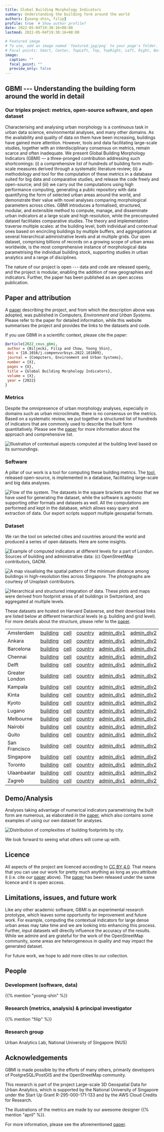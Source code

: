 ```yaml
---
title: Global Building Morphology Indicators
summary: Understanding the building form around the world
authors: [yoong-shin, filip]
profile: true  # Show author profile?
date: 2022-05-04T19:30:16+08:00
lastmod: 2022-05-04T19:30:16+08:00

# Featured image
# To use, add an image named `featured.jpg/png` to your page's folder.
# Focal points: Smart, Center, TopLeft, Top, TopRight, Left, Right, BottomLeft, Bottom, BottomRight.
image:
  caption: ""
  focal_point: ""
  preview_only: false
---
```


## GBMI --- Understanding the building form around the world in detail

### Our triplex project: metrics, open-source software, and open dataset

Characterising and analysing urban morphology is a continuous task in urban data science, environmental analyses, and many other domains. As the availability and quality of data on them have been increasing, buildings have gained more attention. However, tools and data facilitating large-scale studies, together with an interdisciplinary consensus on metrics, remain scarce and often inadequate. We present Global Building Morphology Indicators (GBMI) — a three-pronged contribution addressing such shortcomings: (i) a comprehensive list of hundreds of building form multi-scale measures derived through a systematic literature review; (ii) a methodology and tool for the computation of these metrics in a database suited for big data and comparative studies, and release the code freely and open-source; and (iii) we carry out the computations using high performance computing, generating a public repository with data quantifying the form of selected urban areas around the world, and demonstrate their value with novel analyses comparing morphological parameters across cities. GBMI introduces a formalised, structured, modular, and extensible method to compute, manage, and disseminate urban indicators at a large scale and high resolution, while the precomputed dataset facilitates comparative studies. The theory and implementation traverse multiple scales: at the building level, both individual and contextual ones based on encircling buildings by multiple buffers, and aggregations at several hierarchical administrative levels and at multiple grids. Our open dataset, comprising billions of records on a growing scope of urban areas worldwide, is the most comprehensive instance of morphological data parametrising the individual building stock, supporting studies in urban analytics and a range of disciplines.

The nature of our project is open --- data and code are released openly, and the project is modular, enabling the addition of new geographies and indicators.
Further, the paper has been published as an open access publication.

## Paper and attribution

A [paper](https://doi.org/10.1016/j.compenvurbsys.2022.101809) describing the project, and from which the description above was adopted, was published in _Computers, Environment and Urban Systems_.
Please refer to the paper for detailed information, while this website summarises the project and provides the links to the datasets and code.

If you use GBMI in a scientific context, please cite the paper:

```bibtex
@article{2022_ceus_gbmi,
 author = {Biljecki, Filip and Chow, Yoong Shin},
 doi = {10.1016/j.compenvurbsys.2022.101809},
 journal = {Computers, Environment and Urban Systems},
 number = {X},
 pages = {X},
 title = {Global Building Morphology Indicators},
 volume = {X},
 year = {2022}
}
```


### Metrics

Despite the omnipresence of urban morphology analyses, especially in domains such as urban microclimate, there is no consensus on the metrics. 
Based on a systematic review, we put together a structured list of hundreds of indicators that are commonly used to describe the built form quantitatively. 
Please see the [paper](https://doi.org/10.1016/j.compenvurbsys.2022.101809) for more information about the approach and comprehensive list.

![](buffer-horizontal.png "Illustration of contextual aspects computed at the building level based on its surroundings.")

### Software

A pillar of our work is a tool for computing these building metrics.
The [tool](https://github.com/ualsg/global-building-morphology-indicators), released open-source, is implemented in a database, facilitating large-scale and big data analyses.

![](flow.png "Flow of the system. The datasets in the square brackets are those that we have used for generating the dataset, while the software is agnostic supporting other formats and datasets as well. All the computations are performed and kept in the database, which allows easy query and extraction of data. Our export scripts support multiple geospatial formats.")

### Dataset

We ran the tool on selected cities and countries around the world and produced a series of open datasets.
Here are some insights.

![](london.png "Example of computed indicators at different levels for a part of London. Sources of building and administrative data: (c) OpenStreetMap contributors, GADM.")


![](Singapore.png "A map visualising the spatial pattern of the minimum distance among buildings in high-resolution tiles across Singapore. The photographs are courtesy of Unsplash contributors.")


![](switzerland.png "Hierarchical and structured integration of data. These plots and maps were derived from footprint areas of all buildings in Switzerland, and aggregated at multiple levels.")

These datasets are hosted on Harvard Dataverse, and their download links are listed below at different hierarchical levels (e.g. building and grid level).
For more details about the structure, please refer to the [paper](https://doi.org/10.1016/j.compenvurbsys.2022.101809).

|                 |          |      |         |             |             |             |             |             |
|-----------------|----------|------|---------|-------------|-------------|-------------|-------------|-------------|
| Amsterdam       | [building]() | [cell]() | [country]() | [admin\_div1]() | [admin\_div2]() | [admin\_div3]() | [admin\_div4]() | [admin\_div5]() |
| Ankara          | [building]() | [cell]() | [country]() | [admin\_div1]() | [admin\_div2]() | [admin\_div3]() | [admin\_div4]() | [admin\_div5]() |
| Barcelona       | [building]() | [cell]() | [country]() | [admin\_div1]() | [admin\_div2]() | [admin\_div3]() | [admin\_div4]() | [admin\_div5]() |
| Chennai         | [building]() | [cell]() | [country]() | [admin\_div1]() | [admin\_div2]() | [admin\_div3]() | [admin\_div4]() | [admin\_div5]() |
| Delft           | [building]() | [cell]() | [country]() | [admin\_div1]() | [admin\_div2]() | [admin\_div3]() | [admin\_div4]() | [admin\_div5]() |
| Greater London | [building]() | [cell]() | [country]() | [admin\_div1]() | [admin\_div2]() | [admin\_div3]() | [admin\_div4]() | [admin\_div5]() |
| Kampala         | [building]() | [cell]() | [country]() | [admin\_div1]() | [admin\_div2]() | [admin\_div3]() | [admin\_div4]() | [admin\_div5]() |
| Kinta           | [building]() | [cell]() | [country]() | [admin\_div1]() | [admin\_div2]() | [admin\_div3]() | [admin\_div4]() | [admin\_div5]() |
| Kyoto           | [building]() | [cell]() | [country]() | [admin\_div1]() | [admin\_div2]() | [admin\_div3]() | [admin\_div4]() | [admin\_div5]() |
| Lugano          | [building]() | [cell]() | [country]() | [admin\_div1]() | [admin\_div2]() | [admin\_div3]() | [admin\_div4]() | [admin\_div5]() |
| Melbourne       | [building]() | [cell]() | [country]() | [admin\_div1]() | [admin\_div2]() | [admin\_div3]() | [admin\_div4]() | [admin\_div5]() |
| Nairobi         | [building]() | [cell]() | [country]() | [admin\_div1]() | [admin\_div2]() | [admin\_div3]() | [admin\_div4]() | [admin\_div5]() |
| Quito           | [building]() | [cell]() | [country]() | [admin\_div1]() | [admin\_div2]() | [admin\_div3]() | [admin\_div4]() | [admin\_div5]() |
| San Francisco  | [building]() | [cell]() | [country]() | [admin\_div1]() | [admin\_div2]() | [admin\_div3]() | [admin\_div4]() | [admin\_div5]() |
| Singapore       | [building]() | [cell]() | [country]() | [admin\_div1]() | [admin\_div2]() | [admin\_div3]() | [admin\_div4]() | [admin\_div5]() |
| Toronto         | [building]() | [cell]() | [country]() | [admin\_div1]() | [admin\_div2]() | [admin\_div3]() | [admin\_div4]() | [admin\_div5]() |
| Ulaanbaatar     | [building]() | [cell]() | [country]() | [admin\_div1]() | [admin\_div2]() | [admin\_div3]() | [admin\_div4]() | [admin\_div5]() |
| Zagreb          | [building]() | [cell]() | [country]() | [admin\_div1]() | [admin\_div2]() | [admin\_div3]() | [admin\_div4]() | [admin\_div5]() |


## Demo/Analysis

Analyses taking advantage of numerical indicators parametrising the built form are numerous, as elaborated in the [paper](https://doi.org/10.1016/j.compenvurbsys.2022.101809), which also contains some examples of using our own dataset for analyses.

![](cplx_joyplot_buildings.png "Distribution of complexities of building footprints by city.")

We look forward to seeing what others will come up with.

## Licence

All aspects of the project are licenced according to [CC BY 4.0](https://creativecommons.org/licenses/by/4.0/).
That means that you can use our work for pretty much anything as long as you attribute it (i.e. cite our [paper](https://doi.org/10.1016/j.compenvurbsys.2022.101809) above).
The [paper](https://doi.org/10.1016/j.compenvurbsys.2022.101809) has been released under the same licence and it is open access.

## Limitations, issues, and future work

Like any other academic software, GBMI is an experimental research prototype, which leaves some opportunity for improvement and future work.
For example, computing the contextual indicators for large dense urban areas may take time and we are looking into enhancing this process. 
Further, input datasets will directly influence the accuracy of the results.
While we admire and are grateful for the work of the OpenStreetMap community, some areas are heterogeneous in quality and may impact the generated dataset.

For future work, we hope to add more cities to our collection.

## People

### Development (software, data)
{{% mention "yoong-shin" %}}

### Research (metrics, analysis) & principal investigator
{{% mention "filip" %}}

### Research group
Urban Analytics Lab, National University of Singapore (NUS)

## Acknowledgements

GBMI is made possible by the efforts of many others, primarily developers of PostgreSQL/PostGIS and the OpenStreetMap community.

This research is part of the project Large-scale 3D Geospatial Data for Urban Analytics, which is supported by the National University of Singapore under the Start Up Grant R-295-000-171-133 and by the AWS Cloud Credits for Research.

The illustrations of the metrics are made by our awesome designer {{% mention "april" %}}.

For more information, please see the aforementioned [paper](https://doi.org/10.1016/j.compenvurbsys.2022.101809).
